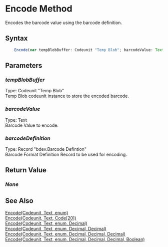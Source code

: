 # Encode Method
Encodes the barcode value using the barcode definition.

## Syntax
```javascript
	Encode(var tempBlobBuffer: Codeunit "Temp Blob"; barcodeValue: Text; barcodeDefinition: Record "bdev.Barcode Defintion")
```

## Parameters
### *tempBlobBuffer*
Type: Codeunit "Temp Blob"<br/>
Temp Blob codeunit instance to store the encoded barcode.
### *barcodeValue*
Type: Text<br/>
Barcode Value to encode.
### *barcodeDefinition*
Type: Record "bdev.Barcode Defintion"<br/>
Barcode Format Definition Record to be used for encoding.

## Return Value
### *None*

## See Also
[Encode(Codeunit, Text, enum)](./encode1.md)<br />
[Encode(Codeunit, Text, Code[20])](./encode2.md)<br />
[Encode(Codeunit, Text, enum, Decimal)](./encode4.md)<br />
[Encode(Codeunit, Text, enum, Decimal, Decimal)](./encode5.md)<br />
[Encode(Codeunit, Text, enum, Decimal, Decimal, Decimal)](./encode6.md)<br />
[Encode(Codeunit, Text, enum, Decimal, Decimal, Decimal, Boolean)](./encode7.md)<br />
